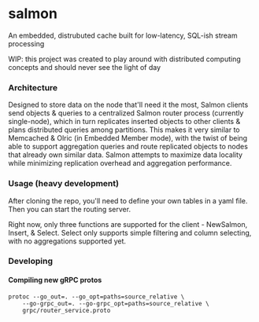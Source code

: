 # salmon

An embedded, distrubuted cache built for low-latency, SQL-ish stream processing

WIP: this project was created to play around with distributed computing concepts and should never see the light of day

### Architecture

Designed to store data on the node that'll need it the most, Salmon clients send objects & queries to a centralized Salmon router process (currently single-node), which in turn replicates inserted objects to other clients & plans distributed queries among partitions. This makes it very similar to Memcached & Olric (in Embedded Member mode), with the twist of being able to support aggregation queries and route replicated objects to nodes that already own similar data. Salmon attempts to maximize data locality while minimizing replication overhead and aggregation performance. 

### Usage (heavy development)

After cloning the repo, you'll need to define your own tables in a yaml file. Then you can start the routing server.

Right now, only three functions are supported for the client - NewSalmon, Insert, & Select. Select only supports simple filtering and column selecting, with no aggregations supported yet. 


### Developing

#### Compiling new gRPC protos

~~~
protoc --go_out=. --go_opt=paths=source_relative \
    --go-grpc_out=. --go-grpc_opt=paths=source_relative \
    grpc/router_service.proto
~~~


